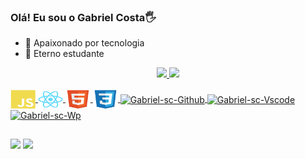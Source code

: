 ### Olá! Eu sou o Gabriel Costa🖐️

- 🔭 Apaixonado por tecnologia
- 🌱 Eterno estudante
<div align="center">
  <a href="https://github.com/Gabriel-sc">
  <img height="180em" src="https://github-readme-stats.vercel.app/api?username=Gabriel-sc&show_icons=true&theme=cobalt&include_all_commits=true&count_private=true"/>
  <img height="180em" src="https://github-readme-stats.vercel.app/api/top-langs/?username=Gabriel-sc&layout=compact&langs_count=7&theme=cobalt"/>
</div>
 
<div style="display: inline_block"><br>
  <img align="center" alt="Gabriel-sc-Js" height="30" width="40" src="https://raw.githubusercontent.com/devicons/devicon/master/icons/javascript/javascript-plain.svg">
  <img align="center" alt="Gabriel-sc-React" height="30" width="40" src="https://raw.githubusercontent.com/devicons/devicon/master/icons/react/react-original.svg">
  <img align="center" alt="Gabriel-sc-HTML" height="30" width="40" src="https://raw.githubusercontent.com/devicons/devicon/master/icons/html5/html5-original.svg">
  <img align="center" alt="Gabriel-sc-CSS" height="30" width="40" src="https://raw.githubusercontent.com/devicons/devicon/master/icons/css3/css3-original.svg">  
  <img align="center" alt="Gabriel-sc-Github" height="30" width="40" src="https://cdn.jsdelivr.net/gh/devicons/devicon/icons/github/github-original.svg" />
  <img align="center" alt="Gabriel-sc-Vscode" height="30" width="40" src="https://cdn.jsdelivr.net/gh/devicons/devicon/icons/vscode/vscode-original.svg" />
  <img align="center" alt="Gabriel-sc-Wp" height="30" width="40" src="https://cdn.jsdelivr.net/gh/devicons/devicon/icons/wordpress/wordpress-original.svg" />
 </div>
  
##

<div> 
    <a href = "mailto:gabrieldacosta717@gmail.com"><img src="https://img.shields.io/badge/-Gmail-%23333?style=for-the-badge&logo=gmail&logoColor=white" target="_blank"></a>
  <a href="https://www.linkedin.com/in/gabriel-silva-costa-6910a2239/" target="_blank"><img src="https://img.shields.io/badge/-LinkedIn-%230077B5?style=for-the-badge&logo=linkedin&logoColor=white" target="_blank"></a> 
  
</div>
